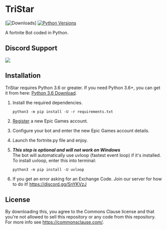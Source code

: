 # TriStar

[![Downloads](https://pepy.tech/project/benbotasync)]
[![Python Versions](https://img.shields.io/badge/python-3.6%20%7C%203.7%20%7C%203.8-blue)](https://www.python.org/downloads/release/python-360/) 

A fortnite Bot coded in Python.

## Discord Support
<a href="https://discord.gg/SnYKVzJ"><img src="https://discordapp.com/api/guilds/696496147803668540/widget.png?style=banner2"></a>

## Installation
TriStar requires Python 3.6 or greater. If you need Python 3.6+, you can get it from here: [Python 3.6 Download](https://www.python.org/downloads/release/python-360/ "Python 3.6 Download").


1. Install the required dependencies.

    ```
    python3 -m pip install -U -r requirements.txt
    ```

2. [Register](https://epicgames.com/id/register) a new Epic Games account.

3. Configure your bot and enter the new Epic Games account details.

3. Launch the fortnite.py file and enjoy.

4. ***This step is optional and will not work on Windows*** <br>The bot will automatically use uvloop (fastest event loop) if it's installed. To install uvloop, enter this into terminal:

    ```
    python3 -m pip install -U uvloop
    ```

5. If you get an error asking for an Exchange Code. Join our server for how to do it! https://discord.gg/SnYKVzJ

## License
By downloading this, you agree to the Commons Clause license and that you're not allowed to sell this repository or any code from this repository. For more info see https://commonsclause.com/.
